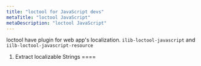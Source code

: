 ```yaml
---
title: "loctool for JavaScript devs"
metaTitle: "loctool JavaScript"
metaDescription: "loctool JavaScript"
---
```


loctool have plugin for web app's localization. `ilib-loctool-javascript` and `iilb-loctool-javascript-resource`

1) Extract localizable Strings 
====